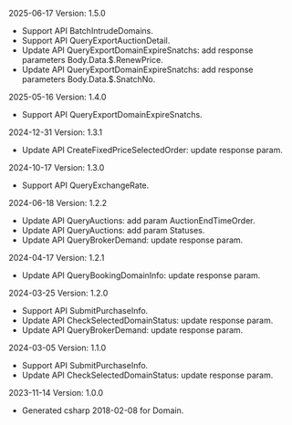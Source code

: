 2025-06-17 Version: 1.5.0
- Support API BatchIntrudeDomains.
- Support API QueryExportAuctionDetail.
- Update API QueryExportDomainExpireSnatchs: add response parameters Body.Data.$.RenewPrice.
- Update API QueryExportDomainExpireSnatchs: add response parameters Body.Data.$.SnatchNo.


2025-05-16 Version: 1.4.0
- Support API QueryExportDomainExpireSnatchs.


2024-12-31 Version: 1.3.1
- Update API CreateFixedPriceSelectedOrder: update response param.


2024-10-17 Version: 1.3.0
- Support API QueryExchangeRate.


2024-06-18 Version: 1.2.2
- Update API QueryAuctions: add param AuctionEndTimeOrder.
- Update API QueryAuctions: add param Statuses.
- Update API QueryBrokerDemand: update response param.


2024-04-17 Version: 1.2.1
- Update API QueryBookingDomainInfo: update response param.


2024-03-25 Version: 1.2.0
- Support API SubmitPurchaseInfo.
- Update API CheckSelectedDomainStatus: update response param.
- Update API QueryBrokerDemand: update response param.


2024-03-05 Version: 1.1.0
- Support API SubmitPurchaseInfo.
- Update API CheckSelectedDomainStatus: update response param.


2023-11-14 Version: 1.0.0
- Generated csharp 2018-02-08 for Domain.


